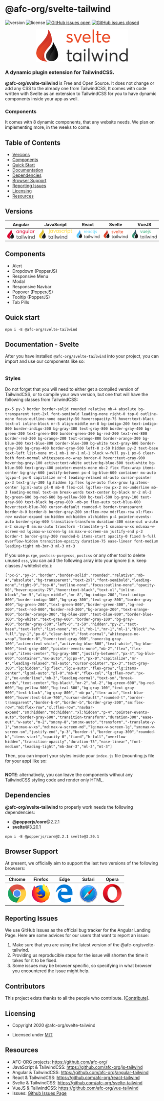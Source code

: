 # @afc-org/svelte-tailwind

![version](https://img.shields.io/badge/version-0.1.0-blue.svg) ![license](https://img.shields.io/badge/license-MIT-blue.svg) <a href="https://github.com/afc-org/svelte-tailwind/issues?q=is%3Aopen+is%3Aissue" target="_blank">![GitHub issues open](https://img.shields.io/github/issues/@afc-org/svelte-tailwind.svg)</a> <a href="https://github.com/afc-org/svelte-tailwind?q=is%3Aissue+is%3Aclosed" target="_blank">![GitHub issues closed](https://img.shields.io/github/issues-closed-raw/@afc-org/svelte-tailwind.svg)</a>

<div align="center"><img src="./assets/logos/svelte-tailwind-logo.png" alt="@afc-org/svelte-tailwind" width="300"/></div>

### A dynamic plugin extension for TailwindCSS.

**@afc-org/svelte-tailwind** is Free and Open Source. It does not change or add any CSS to the already one from TailwindCSS, It comes with code written with Svelte as an extension to TailwindCSS for you to have dynamic components inside your app as well.

### Components

It comes with 8 dynamic components, that any website needs.
We plan on implementing more, in the weeks to come.


## Table of Contents

* [Versions](#versions)
* [Components](#components)
* [Quick Start](#quick-start)
* [Documentation](#documentation)
* [Dependencies](#dependencies)
* [Browser Support](#browser-support)
* [Reporting Issues](#reporting-issues)
* [Licensing](#licensing)
* [Resources](#resources)

## Versions

|Angular|JavaScript|React|Svelte|VueJS|
| --- | --- | --- | --- | --- |
| <a href="https://github.com/afc-org/angular-tailwind" target="_blank">![Check Angular](./assets/logos/angular-tailwind-logo.png)</a>  | <a href="https://github.com/afc-org/js-tailwind" target="_blank">![Check JavaScript](./assets/logos/javascript-tailwind-logo.png)</a>  | <a href="https://github.com/afc-org/react-tailwind" target="_blank">![Check React](./assets/logos/reactjs-tailwind-logo.png)</a>  | <a href="https://github.com/afc-org/svelte-tailwind" target="_blank">![Check Svelte](./assets/logos/svelte-tailwind-logo.png)</a>    | <a href="https://github.com/afc-org/vue-tailwind" target="_blank">![Check VueJS](./assets/logos/vuejs-tailwind-logo.png)</a>|

## Components

- Alert
- Dropdown (PopperJS)
- Responsive Menu
- Modal
- Responsive Navbar
- Popover (PopperJS)
- Tooltip (PopperJS)
- Tab Pills

## Quick start

```
npm i -E @afc-org/svelte-tailwind
```

## Documentation - Svelte

After you have installed `@afc-org/svelte-tailwind` into your project, you can import and use our components like so:

```

```

### Styles

Do not forget that you will need to either get a compiled version of TailwindCSS, or to compile your own version, but one that will have the following classes from TailwindCSS:
```
px-5 py-3 border border-solid rounded relative mb-4 absolute bg-transparent text-2xl font-semibold leading-none right-0 top-0 outline-none focus:outline-none opacity-50 hover:opacity-75 hover:text-black text-xl inline-block mr-5 align-middle mr-8 bg-indigo-200 text-indigo-800 border-indigo-300 bg-gray-300 text-gray-800 border-gray-400 bg-green-200 text-green-800 border-green-300 bg-red-200 text-red-800 border-red-300 bg-orange-200 text-orange-800 border-orange-300 bg-blue-200 text-blue-800 border-blue-300 bg-white text-gray-600 border-gray-100 bg-gray-400 border-gray-500 left-0 z-50 hidden py-2 text-base text-left list-none mt-1 mb-1 mr-1 ml-1 block w-full py-1 px-6 clear-both font-normal whitespace-no-wrap border-0 hover:text-gray-900 hover:bg-gray-100 active:text-white active:bg-blue-500 text-white bg-blue-500 text-gray-400 pointer-events-none mb-2 flex flex-wrap items-center bg-gray-600 justify-between px-4 bg-blue-600 container mx-auto lg:px-4 px-0 capitalize mr-4 leading-relaxed ml-auto cursor-pointer px-3 text-gray-300 lg:hidden lg:flex lg:w-auto flex-grow lg:items-center lg:ml-auto pl-0 mb-0 flex-col lg:flex-row px-2 no-underline mb-3 leading-normal text-sm break-words text-center bg-black mr-2 ml-2 bg-green-600 bg-red-600 bg-yellow-500 bg-teal-500 bg-gray-100 text-gray-900 text-black bg-gray-800 -mb-px flex-auto text-blue-600 hover:text-blue-700 cursor-default rounded-t border-transparent border-b-0 border-b border-gray-200 sm:flex-row md:flex-row xl:flex-row navbar-expand sm:hidden md:hidden xl:hidden p-4 pointer-events-auto border-gray-600 transition-transform duration-300 ease-out w-auto m-2 sm:my-8 sm:mx-auto transform -translate-y-1 sm:max-w-xs md:max-w-screen-md lg:max-w-screen-lg sm:max-w-screen-sm justify-end p-3 border-t border-gray-300 rounded-b items-start opacity-0 fixed h-full overflow-hidden transition-opacity duration-75 ease-linear font-medium leading-tight mb-3mr-3 ml-3 mt-3
```
If you use `purge`, `postcss-purgecss`, `postcss` or any other tool to delete unused `css`, you can add the following array into your ignore (i.e. keep classes / whitelist etc.):
```
["px-5","py-3","border","border-solid","rounded","relative","mb-4","absolute","bg-transparent","text-2xl","font-semibold","leading-none","right-0","top-0","outline-none","focus:outline-none","opacity-50","hover:opacity-75","hover:text-black","text-xl","inline-block","mr-5","align-middle","mr-8","bg-indigo-200","text-indigo-800","border-indigo-300","bg-gray-300","text-gray-800","border-gray-400","bg-green-200","text-green-800","border-green-300","bg-red-200","text-red-800","border-red-300","bg-orange-200","text-orange-800","border-orange-300","bg-blue-200","text-blue-800","border-blue-300","bg-white","text-gray-600","border-gray-100","bg-gray-400","border-gray-500","left-0","z-50","hidden","py-2","text-base","text-left","list-none","mt-1","mb-1","mr-1","ml-1","block","w-full","py-1","px-6","clear-both","font-normal","whitespace-no-wrap","border-0","hover:text-gray-900","hover:bg-gray-100","active:text-white","active:bg-blue-500","text-white","bg-blue-500","text-gray-400","pointer-events-none","mb-2","flex","flex-wrap","items-center","bg-gray-600","justify-between","px-4","bg-blue-600","container","mx-auto","lg:px-4","px-0","capitalize","mr-4","leading-relaxed","ml-auto","cursor-pointer","px-3","text-gray-300","lg:hidden","lg:flex","lg:w-auto","flex-grow","lg:items-center","lg:ml-auto","pl-0","mb-0","flex-col","lg:flex-row","px-2","no-underline","mb-3","leading-normal","text-sm","break-words","text-center","bg-black","mr-2","ml-2","bg-green-600","bg-red-600","bg-yellow-500","bg-teal-500","bg-gray-100","text-gray-900","text-black","bg-gray-800","-mb-px","flex-auto","text-blue-600","hover:text-blue-700","cursor-default","rounded-t","border-transparent","border-b-0","border-b","border-gray-200","sm:flex-row","md:flex-row","xl:flex-row","navbar-expand","sm:hidden","md:hidden","xl:hidden","p-4","pointer-events-auto","border-gray-600","transition-transform","duration-300","ease-out","w-auto","m-2","sm:my-8","sm:mx-auto","transform","-translate-y-1","sm:max-w-xs","md:max-w-screen-md","lg:max-w-screen-lg","sm:max-w-screen-sm","justify-end","p-3","border-t","border-gray-300","rounded-b","items-start","opacity-0","fixed","h-full","overflow-hidden","transition-opacity","duration-75","ease-linear","font-medium","leading-tight","mb-3mr-3","ml-3","mt-3"]
```
Then, you can import your styles inside your `index.js` file (mounting js file for your app) like so:
```

```
**NOTE**: alternatively, you can leave the components without any TailwindCSS styling code and render only HTML.

## Dependencies

**@afc-org/svelte-tailwind** to properly work needs the following dependencies:
- **@popperjs/core**@2.2.1
- **svelte**@3.20.1
```
npm i -E @popperjs/core@2.2.1 svelte@3.20.1
```

## Browser Support

At present, we officially aim to support the last two versions of the following browsers:

| Chrome | Firefox | Edge | Safari | Opera |
|:---:|:---:|:---:|:---:|:---:|
| <img src="./assets/logos/chrome-logo.png" width="64" height="64"> | <img src="./assets/logos/firefox-logo.png" width="64" height="64"> | <img src="./assets/logos/edge-logo.png" width="64" height="64"> | <img src="./assets/logos/safari-logo.png" width="64" height="64"> | <img src="./assets/logos/opera-logo.png" width="64" height="64"> |

## Reporting Issues

We use GitHub Issues as the official bug tracker for the Angular Landing Page. Here are some advices for our users that want to report an issue:

1. Make sure that you are using the latest version of the @afc-org/svelte-tailwind.
2. Providing us reproducible steps for the issue will shorten the time it takes for it to be fixed.
3. Some issues may be browser specific, so specifying in what browser you encountered the issue might help.

## Contributors
This project exists thanks to all the people who contribute. [[Contribute](CONTRIBUTING.md)].

## Licensing

- Copyright 2020 @afc-org/svelte-tailwind

- Licensed under <a href="https://github.com/afc-org/svelte-tailwind/blob/master/LICENSE.md" target="_blank">MIT</a>

## Resources
- AFC-ORG projects: <a href="https://github.com/afc-org/" target="_blank">https://github.com/afc-org/</a>
- JavaScript & TailwindCSS: <a href="https://github.com/afc-org/js-tailwind" target="_blank">https://github.com/afc-org/js-tailwind</a>
- Angular & TailwindCSS: <a href="https://github.com/afc-org/angular-tailwind" target="_blank">https://github.com/afc-org/angular-tailwind</a>
- React & TailwindCSS: <a href="https://github.com/afc-org/angular-tailwind" target="_blank">https://github.com/afc-org/react-tailwind</a>
- Svelte & TailwindCSS: <a href="https://github.com/afc-org/angular-tailwind" target="_blank">https://github.com/afc-org/svelte-tailwind</a>
- VueJS & TailwindCSS:  <a href="https://github.com/afc-org/angular-tailwind" target="_blank">https://github.com/afc-org/vue-tailwind</a>
- Issues: <a href="https://github.com/afc-org/svelte-tailwind/issues" target="_blank">Github Issues Page</a>

